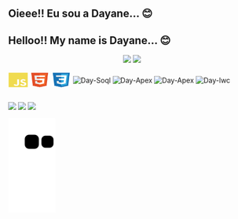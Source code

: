 ## Oieee!! Eu sou a Dayane... 😊 
## Helloo!! My name is Dayane... 😊 

<div align="center"
  <a href="https://github.com/DDayane">
  <img height="160em" src="https://github-readme-stats.vercel.app/api?username=DDayane&show_icons=true&theme=dracula&include_all_commits=true&count_private=true"/>
  <img height="160em" src="https://github-readme-stats.vercel.app/api/top-langs/?username=DDayane&layout=compact&langs_count=7&theme=dracula"/>
</div>

<div style="display: inline_block"><br>
  <img align="center" alt="Day-Js" height="30" width="40" src="https://raw.githubusercontent.com/devicons/devicon/master/icons/javascript/javascript-plain.svg">
  <img align="center" alt="Day-HTML" height="30" width="40" src="https://raw.githubusercontent.com/devicons/devicon/master/icons/html5/html5-original.svg">
  <img align="center" alt="Day-CSS" height="30" width="40" src="https://raw.githubusercontent.com/devicons/devicon/master/icons/css3/css3-original.svg">
 <img align="center" alt="Day-Soql" height="50" width="60" src="https://cdn-icons-png.flaticon.com/512/3161/3161158.png">
  <img align="center" alt="Day-Apex" height="65" width="90" src="https://fiverr-res.cloudinary.com/images/q_auto,f_auto/gigs/101583193/original/ba3082e455d45e891ebb2da11786f66128bd94b7/develop-apex-visual-force-page-for-you.jpg">
    <img align="center" alt="Day-Apex" height="65" width="90" src="https://res.cloudinary.com/hy4kyit2a/f_auto,fl_lossy,q_70/learn/modules/soql-for-admins/04607670444dbbe5aac7e77bc03c4fd1_badge.png">
  <img align="center" alt="Day-lwc" height="45" width="60" src="https://www.codescience.com/wp-content/uploads/2020/12/lightning_ready_badge.png">
  
  
</div>

##
<div>
 <a href = "mailto:dayanebatistaduarte@gmail.com" target="_blank"><img src="https://img.shields.io/badge/Gmail-D14836?style=for-the-badge&logo=gmail&logoColor=white" target="_blank"></a>
  <a href="https://www.linkedin.com/in/dayane-duarte-145b88a2/" target="_blank"><img src="https://img.shields.io/badge/-LinkedIn-%230077B5?style=for-the-badge&logo=linkedin&logoColor=white" target="_blank"></a>
 <a href = "https://trailblazer.me/id/dduarte22" target="_blank"><img src="https://img.shields.io/badge/Salesforce-00A1E0?style=for-the-badge&logo=Salesforce&logoColor=white">
  
  
  ![Snake animation](https://github.com/DDayane/DDayane/blob/output/github-contribution-grid-snake.svg)
   
</div>
